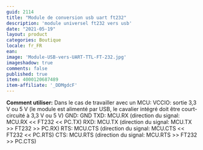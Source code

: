 ```yaml
---
guid: 2114
title: "Module de conversion usb uart ft232"
description: 'module universel ft232 vers usb'
date: "2021-05-19"
layout: product
categories: Boutique
locale: fr_FR
ean:
image: 'Module-USB-vers-UART-TTL-FT-232.jpg'
imageshadow: true
comments: false
published: true
item: 4000120687489
item-affiliate: '_DDMgdcF'
---
```


**Comment utiliser:** Dans le cas de travailler avec un MCU: VCCIO: sortie 3,3 V ou 5 V (le module est alimenté par USB, le cavalier intégré doit être court-circuité à 3,3 V ou 5 V) GND: GND TXD: MCU.RX (direction du signal: MCU.RX << FT232 << PC.TX) RXD: MCU.TX (direction du signal: MCU.TX >> FT232 >> PC.RX) RTS: MCU.CTS (direction du signal: MCU.CTS << FT232 << PC.RTS) CTS: MCU.RTS (direction du signal: MCU.RTS >> FT232 >> PC.CTS)
